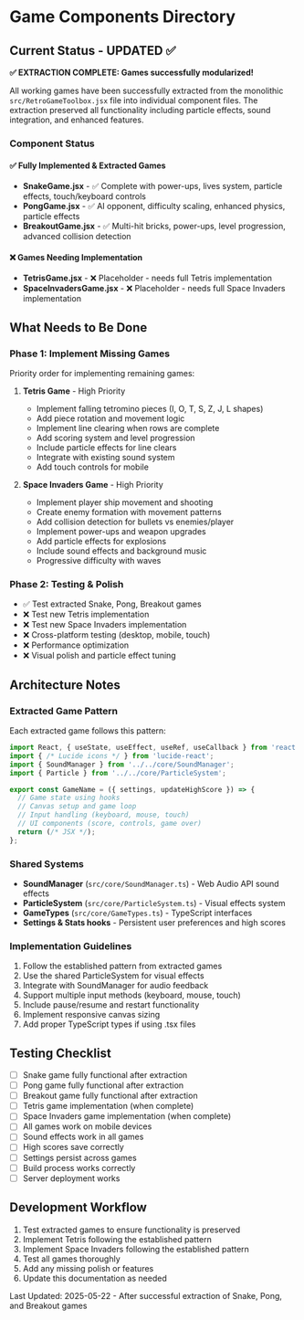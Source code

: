 # Game Components Directory

## Current Status - UPDATED ✅

**✅ EXTRACTION COMPLETE: Games successfully modularized!**

All working games have been successfully extracted from the monolithic `src/RetroGameToolbox.jsx` file into individual component files. The extraction preserved all functionality including particle effects, sound integration, and enhanced features.

### Component Status

#### ✅ **Fully Implemented & Extracted Games**
- **SnakeGame.jsx** - ✅ Complete with power-ups, lives system, particle effects, touch/keyboard controls
- **PongGame.jsx** - ✅ AI opponent, difficulty scaling, enhanced physics, particle effects  
- **BreakoutGame.jsx** - ✅ Multi-hit bricks, power-ups, level progression, advanced collision detection

#### ❌ **Games Needing Implementation** 
- **TetrisGame.jsx** - ❌ Placeholder - needs full Tetris implementation
- **SpaceInvadersGame.jsx** - ❌ Placeholder - needs full Space Invaders implementation

## What Needs to Be Done

### Phase 1: Implement Missing Games
Priority order for implementing remaining games:

1. **Tetris Game** - High Priority
   - Implement falling tetromino pieces (I, O, T, S, Z, J, L shapes)
   - Add piece rotation and movement logic  
   - Implement line clearing when rows are complete
   - Add scoring system and level progression
   - Include particle effects for line clears
   - Integrate with existing sound system
   - Add touch controls for mobile

2. **Space Invaders Game** - High Priority  
   - Implement player ship movement and shooting
   - Create enemy formation with movement patterns
   - Add collision detection for bullets vs enemies/player
   - Implement power-ups and weapon upgrades
   - Add particle effects for explosions
   - Include sound effects and background music
   - Progressive difficulty with waves

### Phase 2: Testing & Polish
- ✅ Test extracted Snake, Pong, Breakout games
- ❌ Test new Tetris implementation
- ❌ Test new Space Invaders implementation
- ❌ Cross-platform testing (desktop, mobile, touch)
- ❌ Performance optimization
- ❌ Visual polish and particle effect tuning

## Architecture Notes

### Extracted Game Pattern
Each extracted game follows this pattern:
```javascript
import React, { useState, useEffect, useRef, useCallback } from 'react';
import { /* Lucide icons */ } from 'lucide-react';
import { SoundManager } from '../../core/SoundManager';
import { Particle } from '../../core/ParticleSystem';

export const GameName = ({ settings, updateHighScore }) => {
  // Game state using hooks
  // Canvas setup and game loop
  // Input handling (keyboard, mouse, touch)
  // UI components (score, controls, game over)
  return (/* JSX */);
};
```

### Shared Systems
- **SoundManager** (`src/core/SoundManager.ts`) - Web Audio API sound effects
- **ParticleSystem** (`src/core/ParticleSystem.ts`) - Visual effects system
- **GameTypes** (`src/core/GameTypes.ts`) - TypeScript interfaces
- **Settings & Stats hooks** - Persistent user preferences and high scores

### Implementation Guidelines
1. Follow the established pattern from extracted games
2. Use the shared ParticleSystem for visual effects
3. Integrate with SoundManager for audio feedback
4. Support multiple input methods (keyboard, mouse, touch)
5. Include pause/resume and restart functionality
6. Implement responsive canvas sizing
7. Add proper TypeScript types if using .tsx files

## Testing Checklist
- [ ] Snake game fully functional after extraction
- [ ] Pong game fully functional after extraction  
- [ ] Breakout game fully functional after extraction
- [ ] Tetris game implementation (when complete)
- [ ] Space Invaders game implementation (when complete)
- [ ] All games work on mobile devices
- [ ] Sound effects work in all games
- [ ] High scores save correctly
- [ ] Settings persist across games
- [ ] Build process works correctly
- [ ] Server deployment works

## Development Workflow
1. Test extracted games to ensure functionality is preserved
2. Implement Tetris following the established pattern
3. Implement Space Invaders following the established pattern  
4. Test all games thoroughly
5. Add any missing polish or features
6. Update this documentation as needed

Last Updated: 2025-05-22 - After successful extraction of Snake, Pong, and Breakout games